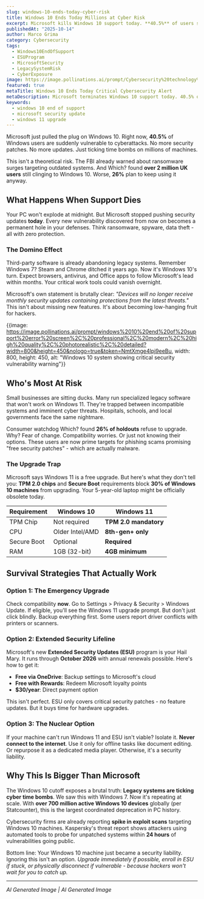 ```yaml
---
slug: windows-10-ends-today-cyber-risk
title: Windows 10 Ends Today Millions at Cyber Risk
excerpt: Microsoft kills Windows 10 support today. **40.5%** of users still on it face **critical security risks**. Here's your survival guide.
publishedAt: "2025-10-14"
author: Marco Grima
category: Cybersecurity
tags:
  - Windows10EndOfSupport
  - ESUProgram
  - MicrosoftSecurity
  - LegacySystemRisk
  - CyberExposure
image: https://image.pollinations.ai/prompt/Cybersecurity%20technology%2C%20windows%2010%20end%20of%20support%2C%20microsoft%20security%20update%2C%20professional%2C%20modern%2C%20high%20quality%2C%20photorealistic%2C%20detailed?width=1200&height=600&nologo=true&token=NmtXmge4lpj9eeBu
featured: true
metaTitle: Windows 10 Ends Today Critical Cybersecurity Alert
metaDescription: Microsoft terminates Windows 10 support today. 40.5% of users face security risks. Learn your emergency options for Windows 10 survival.
keywords:
  - windows 10 end of support
  - microsoft security update
  - windows 11 upgrade
---
```


Microsoft just pulled the plug on Windows 10. Right now, **40.5%** of Windows users are suddenly vulnerable to cyberattacks. No more security patches. No more updates. Just ticking time bombs on millions of machines.

This isn't a theoretical risk. The FBI already warned about ransomware surges targeting outdated systems. And Which? found **over 2 million UK users** still clinging to Windows 10. Worse, **26%** plan to keep using it anyway.

## What Happens When Support Dies

Your PC won't explode at midnight. But Microsoft stopped pushing security updates **today**. Every new vulnerability discovered from now on becomes a permanent hole in your defenses. Think ransomware, spyware, data theft - all with zero protection.

### **The Domino Effect**

Third-party software is already abandoning legacy systems. Remember Windows 7? Steam and Chrome ditched it years ago. Now it's Windows 10's turn. Expect browsers, antivirus, and Office apps to follow Microsoft's lead within months. Your critical work tools could vanish overnight.

Microsoft's own statement is brutally clear: *"Devices will no longer receive monthly security updates containing protections from the latest threats."* This isn't about missing new features. It's about becoming low-hanging fruit for hackers.

{{image: https://image.pollinations.ai/prompt/windows%2010%20end%20of%20support%20error%20screen%2C%20professional%2C%20modern%2C%20high%20quality%2C%20photorealistic%2C%20detailed?width=800&height=450&nologo=true&token=NmtXmge4lpj9eeBu, width: 800, height: 450, alt: "Windows 10 system showing critical security vulnerability warning"}}

## Who's Most At Risk

Small businesses are sitting ducks. Many run specialized legacy software that won't work on Windows 11. They're trapped between incompatible systems and imminent cyber threats. Hospitals, schools, and local governments face the same nightmare.

Consumer watchdog Which? found **26% of holdouts** refuse to upgrade. Why? Fear of change. Compatibility worries. Or just not knowing their options. These users are now prime targets for phishing scams promising "free security patches" - which are actually malware.

### **The Upgrade Trap**

Microsoft says Windows 11 is a free upgrade. But here's what they don't tell you: **TPM 2.0 chips** and **Secure Boot** requirements block **30% of Windows 10 machines** from upgrading. Your 5-year-old laptop might be officially obsolete today.

| Requirement | Windows 10 | Windows 11 |
|-------------|------------|------------|
| TPM Chip | Not required | **TPM 2.0 mandatory** |
| CPU | Older Intel/AMD | **8th-gen+ only** |
| Secure Boot | Optional | **Required** |
| RAM | 1GB (32-bit) | **4GB minimum** |

## Survival Strategies That Actually Work

### **Option 1: The Emergency Upgrade**

Check compatibility **now**. Go to Settings > Privacy & Security > Windows Update. If eligible, you'll see the Windows 11 upgrade prompt. But don't just click blindly. Backup everything first. Some users report driver conflicts with printers or scanners.

### **Option 2: Extended Security Lifeline**

Microsoft's new **Extended Security Updates (ESU)** program is your Hail Mary. It runs through **October 2026** with annual renewals possible. Here's how to get it:

- **Free via OneDrive**: Backup settings to Microsoft's cloud
- **Free with Rewards**: Redeem Microsoft loyalty points
- **$30/year**: Direct payment option

This isn't perfect. ESU only covers critical security patches - no feature updates. But it buys time for hardware upgrades.

### **Option 3: The Nuclear Option**

If your machine can't run Windows 11 and ESU isn't viable? Isolate it. **Never connect to the internet**. Use it only for offline tasks like document editing. Or repurpose it as a dedicated media player. Otherwise, it's a security liability.

## Why This Is Bigger Than Microsoft

The Windows 10 cutoff exposes a brutal truth: **Legacy systems are ticking cyber time bombs**. We saw this with Windows 7. Now it's repeating at scale. With **over 700 million active Windows 10 devices** globally (per Statcounter), this is the largest coordinated deprecation in PC history.

Cybersecurity firms are already reporting **spike in exploit scans** targeting Windows 10 machines. Kaspersky's threat report shows attackers using automated tools to probe for unpatched systems within **24 hours** of vulnerabilities going public.

Bottom line: Your Windows 10 machine just became a security liability. Ignoring this isn't an option. *Upgrade immediately if possible, enroll in ESU if stuck, or physically disconnect if vulnerable - because hackers won't wait for you to catch up.*

---

*AI Generated Image | AI Generated Image*